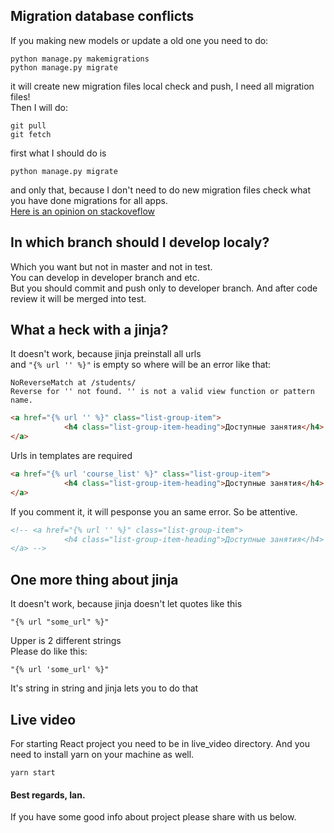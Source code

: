 ## Migration database conflicts
If you making new models or update a old one you need to do:
```
python manage.py makemigrations
python manage.py migrate
```
it will create new migration files
local check and push, I need all migration files!  
Then I will do:
```
git pull
git fetch
```
first what I should do is
```
python manage.py migrate
```
and only that, because I don't need to do new migration files
check what you have done migrations for all apps.   
[Here is an opinion on stackoveflow](https://stackoverflow.com/questions/28035119/should-i-be-adding-the-django-migration-files-in-the-gitignore-file)   

## In which branch should I develop localy?
Which you want but not in master and not in test.  
You can develop in developer branch and etc.  
But you should commit and push only to developer branch.
And after code review it will be merged into test.

## What a heck with a jinja?
It doesn't work, because jinja preinstall all urls   
and ```"{% url '' %}"``` is empty so where will be an error like that:
```
NoReverseMatch at /students/
Reverse for '' not found. '' is not a valid view function or pattern name.
```

```html
<a href="{% url '' %}" class="list-group-item">
            <h4 class="list-group-item-heading">Доступные занятия</h4>
</a>
```
Urls in templates are required
```html
<a href="{% url 'course_list' %}" class="list-group-item">
            <h4 class="list-group-item-heading">Доступные занятия</h4>
</a>
```
If you comment it, it will pesponse you an same error. So be attentive.   
```html
<!-- <a href="{% url '' %}" class="list-group-item">
            <h4 class="list-group-item-heading">Доступные занятия</h4>
</a> -->
```

## One more thing about jinja
It doesn't work, because jinja doesn't let quotes like this
```
"{% url "some_url" %}"
``` 
Upper is 2 different strings  
Please do like this:
```
"{% url 'some_url' %}"
```
It's string in string and jinja lets you to do that

## Live video
For starting React project you need to be in live_video directory.
And you need to install yarn on your machine as well.
```
yarn start
```

#### Best regards, Ian.

If you have some good info about project please share with us below.